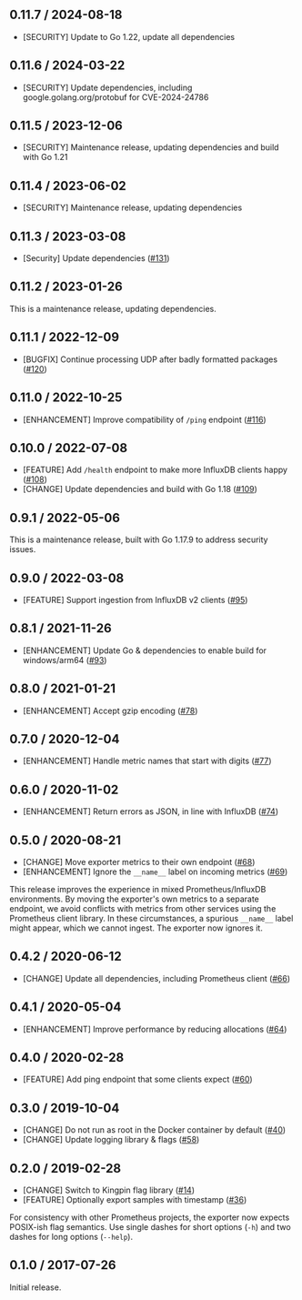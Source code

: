 ## 0.11.7 / 2024-08-18

* [SECURITY] Update to Go 1.22, update all dependencies

## 0.11.6 / 2024-03-22

* [SECURITY] Update dependencies, including google.golang.org/protobuf for CVE-2024-24786

## 0.11.5 / 2023-12-06

* [SECURITY] Maintenance release, updating dependencies and build with Go 1.21

## 0.11.4 / 2023-06-02

* [SECURITY] Maintenance release, updating dependencies

## 0.11.3 / 2023-03-08

* [Security] Update dependencies ([#131](https://github.com/prometheus/influxdb_exporter/pull/131))
## 0.11.2 / 2023-01-26

This is a maintenance release, updating dependencies.

## 0.11.1 / 2022-12-09

* [BUGFIX] Continue processing UDP after badly formatted packages ([#120](https://github.com/prometheus/influxdb_exporter/pull/120))

## 0.11.0 / 2022-10-25

* [ENHANCEMENT] Improve compatibility of `/ping` endpoint ([#116](https://github.com/prometheus/influxdb_exporter/pull/116))

## 0.10.0 / 2022-07-08

* [FEATURE] Add `/health` endpoint to make more InfluxDB clients happy ([#108](https://github.com/prometheus/influxdb_exporter/pull/108))
* [CHANGE] Update dependencies and build with Go 1.18 ([#109](https://github.com/prometheus/influxdb_exporter/pull/109))

## 0.9.1 / 2022-05-06

This is a maintenance release, built with Go 1.17.9 to address security issues.

## 0.9.0 / 2022-03-08

* [FEATURE] Support ingestion from InfluxDB v2 clients ([#95](https://github.com/prometheus/influxdb_exporter/pull/95))

## 0.8.1 / 2021-11-26

* [ENHANCEMENT] Update Go & dependencies to enable build for windows/arm64 ([#93](https://github.com/prometheus/influxdb_exporter/pull/93))

## 0.8.0 / 2021-01-21

* [ENHANCEMENT] Accept gzip encoding ([#78](https://github.com/prometheus/influxdb_exporter/pull/78))

## 0.7.0 / 2020-12-04

* [ENHANCEMENT] Handle metric names that start with digits ([#77](https://github.com/prometheus/influxdb_exporter/pull/77))

## 0.6.0 / 2020-11-02

* [ENHANCEMENT] Return errors as JSON, in line with InfluxDB ([#74](https://github.com/prometheus/influxdb_exporter/pull/74))

## 0.5.0 / 2020-08-21

* [CHANGE] Move exporter metrics to their own endpoint ([#68](https://github.com/prometheus/influxdb_exporter/pull/68))
* [ENHANCEMENT] Ignore the `__name__` label on incoming metrics ([#69](https://github.com/prometheus/influxdb_exporter/pull/69))

This release improves the experience in mixed Prometheus/InfluxDB environments.
By moving the exporter's own metrics to a separate endpoint, we avoid conflicts with metrics from other services using the Prometheus client library.
In these circumstances, a spurious `__name__` label might appear, which we cannot ingest.
The exporter now ignores it.

## 0.4.2 / 2020-06-12

* [CHANGE] Update all dependencies, including Prometheus client ([#66](https://github.com/prometheus/influxdb_exporter/pull/66))

## 0.4.1 / 2020-05-04

* [ENHANCEMENT] Improve performance by reducing allocations ([#64](https://github.com/prometheus/influxdb_exporter/pull/64))

## 0.4.0 / 2020-02-28

* [FEATURE] Add ping endpoint that some clients expect ([#60](https://github.com/prometheus/influxdb_exporter/pull/60))

## 0.3.0 / 2019-10-04

* [CHANGE] Do not run as root in the Docker container by default ([#40](https://github.com/prometheus/influxdb_exporter/pull/40))
* [CHANGE] Update logging library & flags ([#58](https://github.com/prometheus/influxdb_exporter/pull/58))

## 0.2.0 / 2019-02-28

* [CHANGE] Switch to Kingpin flag library ([#14](https://github.com/prometheus/influxdb_exporter/pull/14))
* [FEATURE] Optionally export samples with timestamp ([#36](https://github.com/prometheus/influxdb_exporter/pull/36))

For consistency with other Prometheus projects, the exporter now expects
POSIX-ish flag semantics. Use single dashes for short options (`-h`) and two
dashes for long options (`--help`).

## 0.1.0 / 2017-07-26

Initial release.
